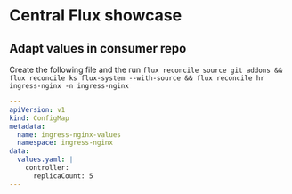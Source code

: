 # Central Flux showcase

## Adapt values in consumer repo
Create the following file and the run `flux reconcile source git addons && flux reconcile ks flux-system --with-source && flux reconcile hr ingress-nginx -n ingress-nginx`

```yaml
---
apiVersion: v1
kind: ConfigMap
metadata:
  name: ingress-nginx-values
  namespace: ingress-nginx
data:
  values.yaml: |
    controller:
      replicaCount: 5
---
```


